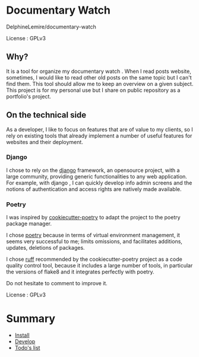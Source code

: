 # Documentary Watch
DelphineLemire/documentary-watch

License : GPLv3

## Why? 

It is a tool for organize my documentary watch . When I read posts website, 
sometimes, I would like to read other old posts on the same topic but I can't find them. 
This tool should allow me to keep an overview on a given subject.
This project is for my personal use but I share on public repository as a portfolio's project. 

## On the technical side 

As a developer, I like to focus on features that are of value to my clients, so I rely on existing 
tools that already implement a number of useful features for websites and their deployment.

### Django

I chose to rely on the [django](https://www.djangoproject.com/) framework, an opensource project, with a large community, 
providing generic functionalities to any web application. 
For example, with django , I can quickly develop info admin screens and the notions of authentication 
and access rights are natively made available.

### Poetry

I was inspired by [cookiecutter-poetry](https://fpgmaas.github.io/cookiecutter-poetry/) to adapt the 
project to the poetry package manager.


I chose [poetry](https://python-poetry.org/) because in terms of virtual environment management, it seems very successful to me; 
limits omissions, and facilitates additions, updates, deletions of packages. 

I chose [ruff](https://github.com/charliermarsh/ruff) recommended by the cookiecutter-poetry project as a code quality control tool, because it includes a large 
number of tools, in particular the versions of flake8 and it integrates perfectly with poetry.

Do not hesitate to comment to improve it. 

License : GPLv3

# Summary
-  [Install](./INSTALL.md)
-  [Develop](./DEVELOP.md)
-  [Todo's list](./TODO.md)
